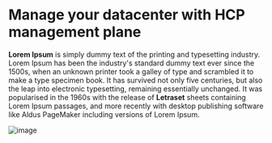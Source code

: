 # Manage your datacenter with HCP management plane

**Lorem Ipsum** is simply dummy text of the printing and typesetting industry. Lorem Ipsum has been the industry's standard dummy text ever since the 1500s, when an unknown printer took a galley of type and scrambled it to make a type specimen book. It has survived not only five centuries, but also the leap into electronic typesetting, remaining essentially unchanged. It was popularised in the 1960s with the release of **Letraset** sheets containing Lorem Ipsum passages, and more recently with desktop publishing software like Aldus PageMaker including versions of Lorem Ipsum.

![image](https://images.unsplash.com/photo-1474546652694-a33dd8161d66?q=80&w=2684&auto=format&fit=crop&ixlib=rb-4.0.3&ixid=M3wxMjA3fDB8MHxwaG90by1wYWdlfHx8fGVufDB8fHx8fA%3D%3D)
